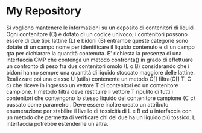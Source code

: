# My Repository

Si vogliono mantenere le informazioni su un deposito di contenitori di liquidi.
Ogni contenitore (C) è dotato di un codice univoco; i contenitori possono essere di due tipi: lattine (L) e bidoni (B) entrambe queste categorie sono dotate di un campo nome per identificare il liquido contenuto e di un campo qta per dichiarare la quantità contenuta.
E' richiesta la presenza di una interfaccia CMP che contenga un metodo confronta() in grado di effettuare un confronto di peso fra due contenitori omolo
(L o B) considerando che i bidoni hanno sempre una quantità di liquido stoccato maggiore delle lattine.
Realizzare poi una classe U (utils) contenente un metodo C[] filtra(C[] T, C c) che riceve in ingresso un vettore T di contenitori ed un contenitore campione.
Il metodo filtra deve restituire il vettore T ripulito di tutti i contenitori che contengono lo stesso liquido del contenitore
campione (C c) passato come parametro .
Deve essere inoltre creato un attributo enumerazione per stabilire il livello di tossicità di L e B ed u interfaccia con un metodo che permetta di verificare chi dei due ha un liquido più tossico.
L interfaccia potrebbe estenderne un altra.